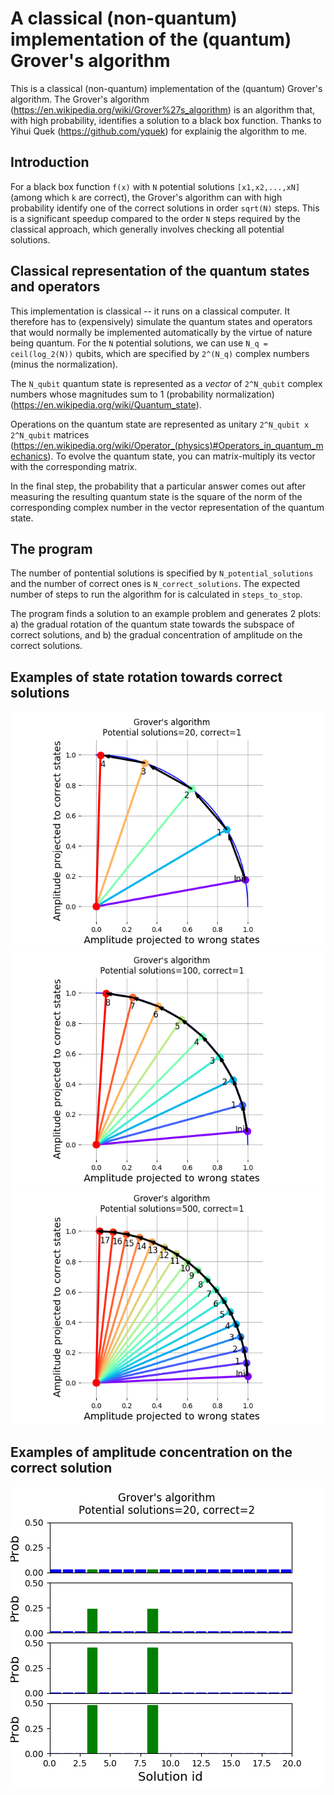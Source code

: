 # A classical (non-quantum) implementation of the (quantum) Grover's algorithm

This is a classical (non-quantum) implementation of the (quantum) Grover's algorithm. The Grover's algorithm (https://en.wikipedia.org/wiki/Grover%27s_algorithm) is an algorithm that, with high probability, identifies a solution to a black box function. Thanks to Yihui Quek (https://github.com/yquek) for explainig the algorithm to me.

## Introduction
For a black box function `f(x)` with `N` potential solutions `[x1,x2,...,xN]` (among which `k` are correct), the Grover's algorithm can with high probability identify one of the correct solutions in order `sqrt(N)` steps. This is a significant speedup compared to the order `N` steps required by the classical approach, which generally involves checking all potential solutions.

## Classical representation of the quantum states and operators
This implementation is classical -- it runs on a classical computer. It therefore has to (expensively) simulate the quantum states and operators that would normally be implemented automatically by the virtue of nature being quantum. For the `N` potential solutions, we can use `N_q = ceil(log_2(N))` qubits, which are specified by `2^(N_q)` complex numbers (minus the normalization).

The `N_qubit` quantum state is represented as a *vector* of `2^N_qubit` complex numbers whose magnitudes sum to 1 (probability normalization) (https://en.wikipedia.org/wiki/Quantum_state).

Operations on the quantum state are represented as unitary `2^N_qubit x 2^N_qubit` matrices (https://en.wikipedia.org/wiki/Operator_(physics)#Operators_in_quantum_mechanics). To evolve the quantum state, you can matrix-multiply its vector with the corresponding matrix.

In the final step, the probability that a particular answer comes out after measuring the resulting quantum state is the square of the norm of the corresponding complex number in the vector representation of the quantum state.

## The program
The number of pontential solutions is specified by `N_potential_solutions` and the number of correct ones is `N_correct_solutions`. The expected number of steps to run the algorithm for is calculated in `steps_to_stop`. 

The program finds a solution to an example problem and generates 2 plots: a) the gradual rotation of the quantum state towards the subspace of correct solutions, and b) the gradual concentration of amplitude on the correct solutions.   

## Examples of state rotation towards correct solutions
![State rotation, example 1](grovers_rotation_20_1.png)
![State rotation, example 2](grovers_rotation_100_1.png)
![State rotation, example 2](grovers_rotation_500_1.png)

## Examples of amplitude concentration on the correct solution
![Amplitude concentration, example 1](grovers_probs_20_2.png)



